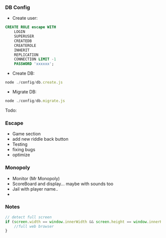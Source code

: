 ### DB Config ###
- Create user:
``` sql
CREATE ROLE escape WITH
	LOGIN
	SUPERUSER
	CREATEDB
	CREATEROLE
	INHERIT
	REPLICATION
	CONNECTION LIMIT -1
	PASSWORD 'xxxxxx';
```
- Create DB:
``` javascript
node ./config/db.create.js
```
- Migrate DB:
``` javascript
node ./config/db.migrate.js
```





Todo:
### Escape
- Game section
- add new riddle back button
- Testing
- fixing bugs
- optimize


### Monopoly
- Monitor (Mr Monopoly)
- ScoreBoard and display... maybe with sounds too
- Jail with player name..
- 


### Notes
``` javascript
// detect full screen 
if (screen.width == window.innerWidth && screen.height == window.innerHeight) {
    //full web browser
}
```